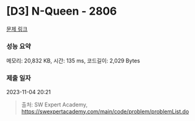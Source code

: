 # [D3] N-Queen - 2806 

[문제 링크](https://swexpertacademy.com/main/code/problem/problemDetail.do?contestProbId=AV7GKs06AU0DFAXB) 

### 성능 요약

메모리: 20,832 KB, 시간: 135 ms, 코드길이: 2,029 Bytes

### 제출 일자

2023-11-04 20:21



> 출처: SW Expert Academy, https://swexpertacademy.com/main/code/problem/problemList.do